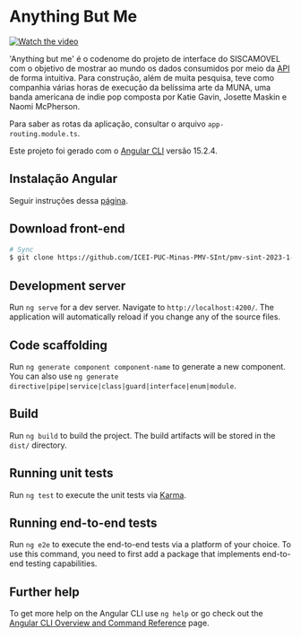 # Anything But Me

[![Watch the video](https://i.ytimg.com/vi/olo9MCKosAI/maxresdefault.jpg)](https://www.youtube.com/watch?v=olo9MCKosAI)

'Anything but me' é o codenome do projeto de interface do SISCAMOVEL com o objetivo de mostrar ao mundo os dados consumidos por meio da [API](https://github.com/ICEI-PUC-Minas-PMV-SInt/pmv-sint-2023-1-e4-proj-dist-t1-time4-siscamovel/tree/dev/api) de forma intuitiva. Para construção, além de muita pesquisa, teve como companhia várias horas de execução da belíssima arte da MUNA, uma banda americana de indie pop composta por Katie Gavin, Josette Maskin e Naomi McPherson.

Para saber as rotas da aplicação, consultar o arquivo `app-routing.module.ts`.

Este projeto foi gerado com o [Angular CLI](https://github.com/angular/angular-cli) versão 15.2.4.

## Instalação Angular
Seguir instruções dessa [página](https://www.geeksforgeeks.org/how-to-install-angularjs-on-linux).

## Download front-end
```bash
# Sync
$ git clone https://github.com/ICEI-PUC-Minas-PMV-SInt/pmv-sint-2023-1-e4-proj-dist-t1-time4-siscamovel.git -b dev/interface

```

## Development server

Run `ng serve` for a dev server. Navigate to `http://localhost:4200/`. The application will automatically reload if you change any of the source files.

## Code scaffolding

Run `ng generate component component-name` to generate a new component. You can also use `ng generate directive|pipe|service|class|guard|interface|enum|module`.

## Build

Run `ng build` to build the project. The build artifacts will be stored in the `dist/` directory.

## Running unit tests

Run `ng test` to execute the unit tests via [Karma](https://karma-runner.github.io).

## Running end-to-end tests

Run `ng e2e` to execute the end-to-end tests via a platform of your choice. To use this command, you need to first add a package that implements end-to-end testing capabilities.

## Further help

To get more help on the Angular CLI use `ng help` or go check out the [Angular CLI Overview and Command Reference](https://angular.io/cli) page.

